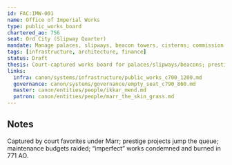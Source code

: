 ```yaml
---
id: FAC:IMW-001
name: Office of Imperial Works
type: public_works_board
chartered_ao: 756
seat: Ord City (Slipway Quarter)
mandate: Manage palaces, slipways, beacon towers, cisterns; commission architectural works.
tags: [infrastructure, architecture, finance]
status: Draft
thesis: Court-captured works board for palaces/slipways/beacons; prestige projects crowd out maintenance in Marr years.
links:
  infra: canon/systems/infrastructure/public_works_c700_1200.md
  governance: canon/systems/governance/empty_seat_c790_860.md
  master: canon/entities/people/ikkar_mend.md
  patron: canon/entities/people/marr_the_skin_grass.md
---
```


## Notes
Captured by court favorites under Marr; prestige projects jump the queue; maintenance budgets raided; “imperfect” works condemned and burned in 771 AO.
